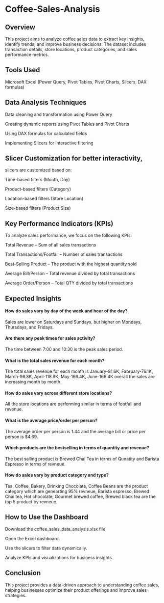 # Coffee-Sales-Analysis

## Overview
This project aims to analyze coffee sales data to extract key insights, identify trends, and improve business decisions. The dataset includes transaction details, store locations, product categories, and sales performance metrics.


## Tools Used

Microsoft Excel (Power Query, Pivot Tables, Pivot Charts, Slicers, DAX formulas)


## Data Analysis Techniques

Data cleaning and transformation using Power Query

Creating dynamic reports using Pivot Tables and Pivot Charts

Using DAX formulas for calculated fields

Implementing Slicers for interactive filtering

## Slicer Customization for better interactivity, 
slicers are customized based on:

Time-based filters (Month, Day)

Product-based filters (Category)

Location-based filters (Store Location)

Size-based filters (Product Size)


## Key Performance Indicators (KPIs)

To analyze sales performance, we focus on the following KPIs:

Total Revenue – Sum of all sales transactions

Total Transactions/Footfall  – Number of sales transactions

Best-Selling Product – The product with the highest quantity sold

Average Bill/Person  – Total revenue divided by total transactions

Average Order/Person  – Total QTY divided by total transactions


## Expected Insights

#### How do sales vary by day of the week and hour of the day?
Sales are lower on Saturdays and Sundays, but higher on Mondays, Thursdays, and Fridays.
#### Are there any peak times for sales activity?
The time between 7:00 and 10:30 is the peak sales period.
#### What is the total sales revenue for each month?
The total sales revenue for each month is January-81.6K, Fabruary-76.1K, March-98.8K, April-118.9K, May-166.4K, June-166.4K
overall the sales are increasing month by month.
#### How do sales vary across different store locations?
All the store locations are performing similar in terms of footfall and revenue.
#### What is the average price/order per person?
The average order per person is 1.44 and the average bill or price per person is $4.69.
#### Which products are the bestselling in terms of quantity and revenue?
The best salling product is Brewed Chai Tea in terms of Qunatity and Barista Espresso in terms of revneue.
#### How do sales vary by product category and type?
Tea, Coffee, Bakery, Drinking Chocolate, Coffee Beans are the product category which are genearting 95% revneue,
Barista espresso, Brewed Chai tea, Hot chocolate, Gourmet brewed coffee, Brewed black tea are the top 5 product by revneue.

## How to Use the Dashboard

Download the coffee_sales_data_analysis.xlsx file

Open the Excel dashboard.

Use the slicers to filter data dynamically.

Analyze KPIs and visualizations for business insights.


## Conclusion

This project provides a data-driven approach to understanding coffee sales, helping businesses optimize their product offerings and improve sales strategies.

